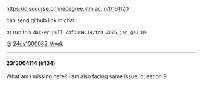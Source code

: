 https://discourse.onlinedegree.iitm.ac.in/t/161120

can send github link in chat…</p>
<p>or run this <code>docker pull 23f3004114/tds_2025_jan_ga2:Q9</code></p>
<p>@ <a href="https://discourse.onlinedegree.iitm.ac.in/u/24ds1000082_Vivek">24ds1000082_Vivek</a></p><hr>

<h4>23f3004114 (#134)</h4>
<p>What am i missing here? i am also facing same issue, question 9 .
